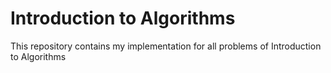 # Introduction to Algorithms

This repository contains my implementation for all problems of Introduction to Algorithms
